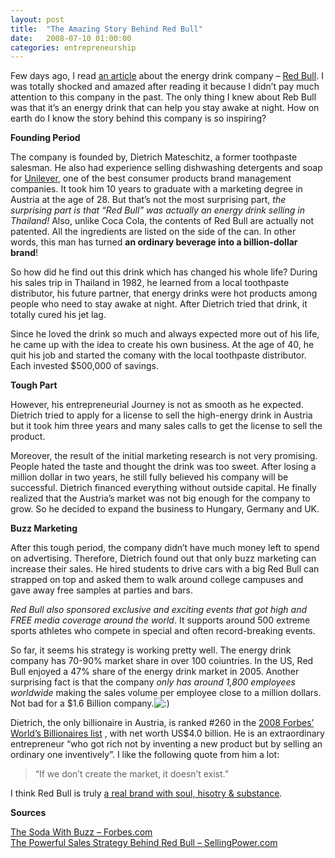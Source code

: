 ```yaml
---
layout: post
title:  "The Amazing Story Behind Red Bull"
date:   2008-07-10 01:00:00
categories: entrepreneurship
---
```


Few days ago, I read [an article](http://pdfmenot.com/view/http://www.redbull.com/images/historysection/pdf/1/Selling_Power_DM_Sept.pdf) about the energy drink company – [Red Bull](http://www.redbull.com). I was totally shocked and amazed after reading it because I didn’t pay much attention to this company in the past. The only thing I knew about Reb Bull was that it’s an energy drink that can help you stay awake at night. How on earth do I know the story behind this company is so inspiring?  

**Founding Period**

The company is founded by, Dietrich Mateschitz, a former toothpaste salesman. He also had experience selling dishwashing detergents and soap for [Unilever](http://en.wikipedia.org/wiki/Unilever), one of the best consumer products brand management companies. It took him 10 years to graduate with a marketing degree in Austria at the age of 28\. But that’s not the most surprising part, _the surprising part is that “Red Bull” was actually an energy drink selling in Thailand!_ Also, unlike Coca Cola, the contents of Red Bull are actually not patented. All the ingredients are listed on the side of the can. In other words, this man has turned **an ordinary beverage into a billion-dollar brand**!

So how did he find out this drink which has changed his whole life? During his sales trip in Thailand in 1982, he learned from a local toothpaste distributor, his future partner, that energy drinks were hot products among people who need to stay awake at night. After Dietrich tried that drink, it totally cured his jet lag.

Since he loved the drink so much and always expected more out of his life, he came up with the idea to create his own business. At the age of 40, he quit his job and started the comany with the local toothpaste distributor. Each invested $500,000 of savings.

**Tough Part**

However, his entrepreneurial Journey is not as smooth as he expected. Dietrich tried to apply for a license to sell the high-energy drink in Austria but it took him three years and many sales calls to get the license to sell the product.

Moreover, the result of the initial marketing research is not very promising. People hated the taste and thought the drink was too sweet. After losing a million dollar in two years, he still fully believed his company will be successful. Dietrich financed everything without outside capital. He finally realized that the Austria’s market was not big enough for the company to grow. So he decided to expand the business to Hungary, Germany and UK.

**Buzz Marketing**

After this tough period, the company didn’t have much money left to spend on advertising. Therefore, Dietrich found out that only buzz marketing can increase their sales. He hired students to drive cars with a big Red Bull can strapped on top and asked them to walk around college campuses and gave away free samples at parties and bars.

_Red Bull also sponsored exclusive and exciting events that got high and FREE media coverage around the world_. It supports around 500 extreme sports athletes who compete in special and often record-breaking events.

So far, it seems his strategy is working pretty well. The energy drink company has 70-90% market share in over 100 coiuntries. In the US, Red Bull enjoyed a 47% share of the energy drink market in 2005\. Another surprising fact is that the company _only has around 1,800 employees worldwide_ making the sales volume per employee close to a million dollars. Not bad for a $1.6 Billion company.![:)](http://aneverendingdream.com/wp-includes/images/smilies/simple-smile.png)

Dietrich, the only billionaire in Austria, is ranked #260 in the [2008 Forbes’ World’s Billionaires list](http://www.forbes.com/lists/2008/10/billionaires08_Dietrich-Mateschitz_DGAD.html) , with net worth US$4.0 billion. He is an extraordinary entrepreneur “who got rich not by inventing a new product but by selling an ordinary one inventively”. I like the following quote from him a lot:

> “If we don’t create the market, it doesn’t exist.”

I think Red Bull is truly [a real brand with soul, hisotry & substance](http://hardknoxlife.wordpress.com/2008/06/13/can-pg-build-real-brands-with-soul-history-substance/).

**Sources**

[The Soda With Buzz – Forbes.com](http://www.forbes.com/forbes/2005/0328/126.html)  
 [The Powerful Sales Strategy Behind Red Bull – SellingPower.com](http://pdfmenot.com/view/http://www.redbull.com/images/historysection/pdf/1/Selling_Power_DM_Sept.pdf)
